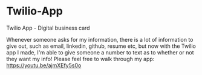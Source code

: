 # Twilio-App
Twilio App - Digital business card 

Whenever someone asks for my information, there is a lot of information to give out, such as email, linkedin, github, resume etc, but now with the Twilio app I made, I'm able to give someone a number to text as to whether or not they want my info! Please feel free to walk through my app: https://youtu.be/ajmXEfy5s0o
